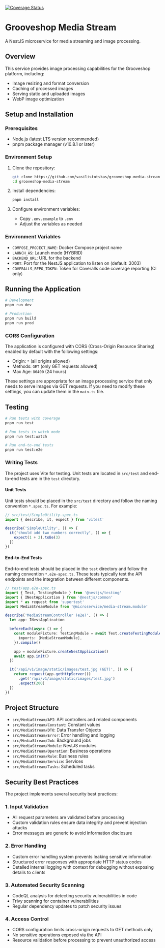[![Coverage Status](https://coveralls.io/repos/github/vasilistotskas/grooveshop-media-stream/badge.svg?branch=main)](https://coveralls.io/github/vasilistotskas/grooveshop-media-stream?branch=main)

# Grooveshop Media Stream

A NestJS microservice for media streaming and image processing.

## Overview

This service provides image processing capabilities for the Grooveshop platform, including:
- Image resizing and format conversion
- Caching of processed images
- Serving static and uploaded images
- WebP image optimization

## Setup and Installation

### Prerequisites
- Node.js (latest LTS version recommended)
- pnpm package manager (v10.8.1 or later)

### Environment Setup
1. Clone the repository:
   ```bash
   git clone https://github.com/vasilistotskas/grooveshop-media-stream.git
   cd grooveshop-media-stream
   ```

2. Install dependencies:
   ```bash
   pnpm install
   ```

3. Configure environment variables:
   - Copy `.env.example` to `.env`
   - Adjust the variables as needed

### Environment Variables
- `COMPOSE_PROJECT_NAME`: Docker Compose project name
- `LAUNCH_AS`: Launch mode (HYBRID)
- `BACKEND_URL`: URL for the backend
- `PORT`: Port for the NestJS application to listen on (default: 3003)
- `COVERALLS_REPO_TOKEN`: Token for Coveralls code coverage reporting (CI only)

## Running the Application

```bash
# Development
pnpm run dev

# Production
pnpm run build
pnpm run prod
```

### CORS Configuration

The application is configured with CORS (Cross-Origin Resource Sharing) enabled by default with the following settings:

- Origin: `*` (all origins allowed)
- Methods: `GET` (only GET requests allowed)
- Max Age: `86400` (24 hours)

These settings are appropriate for an image processing service that only needs to serve images via GET requests. If you need to modify these settings, you can update them in the `main.ts` file.

## Testing

```bash
# Run tests with coverage
pnpm run test

# Run tests in watch mode
pnpm run test:watch

# Run end-to-end tests
pnpm run test:e2e
```

### Writing Tests

The project uses Vite for testing. Unit tests are located in `src/test` and end-to-end tests are in the `test` directory.

#### Unit Tests

Unit tests should be placed in the `src/test` directory and follow the naming convention `*.spec.ts`. For example:

```typescript
// src/test/SimpleUtility.spec.ts
import { describe, it, expect } from 'vitest'

describe('SimpleUtility', () => {
  it('should add two numbers correctly', () => {
    expect(1 + 2).toBe(3)
  })
})
```

#### End-to-End Tests

End-to-end tests should be placed in the `test` directory and follow the naming convention `*.e2e-spec.ts`. These tests typically test the API endpoints and the integration between different components.

```typescript
// test/app.e2e-spec.ts
import { Test, TestingModule } from '@nestjs/testing'
import { INestApplication } from '@nestjs/common'
import * as request from 'supertest'
import MediaStreamModule from '@microservice/media-stream.module'

describe('MediaStreamController (e2e)', () => {
  let app: INestApplication

  beforeEach(async () => {
    const moduleFixture: TestingModule = await Test.createTestingModule({
      imports: [MediaStreamModule],
    }).compile()

    app = moduleFixture.createNestApplication()
    await app.init()
  })

  it('/api/v1/image/static/images/test.jpg (GET)', () => {
    return request(app.getHttpServer())
      .get('/api/v1/image/static/images/test.jpg')
      .expect(200)
  })
})
```

## Project Structure

- `src/MediaStream/API`: API controllers and related components
- `src/MediaStream/Constant`: Constant values
- `src/MediaStream/DTO`: Data Transfer Objects
- `src/MediaStream/Error`: Error handling and logging
- `src/MediaStream/Job`: Background jobs
- `src/MediaStream/Module`: NestJS modules
- `src/MediaStream/Operation`: Business operations
- `src/MediaStream/Rule`: Business rules
- `src/MediaStream/Service`: Services
- `src/MediaStream/Tasks`: Scheduled tasks

## Security Best Practices

The project implements several security best practices:

### 1. Input Validation

- All request parameters are validated before processing
- Custom validation rules ensure data integrity and prevent injection attacks
- Error messages are generic to avoid information disclosure

### 2. Error Handling

- Custom error handling system prevents leaking sensitive information
- Structured error responses with appropriate HTTP status codes
- Detailed internal logging with context for debugging without exposing details to clients

### 3. Automated Security Scanning

- CodeQL analysis for detecting security vulnerabilities in code
- Trivy scanning for container vulnerabilities
- Regular dependency updates to patch security issues

### 4. Access Control

- CORS configuration limits cross-origin requests to GET methods only
- No sensitive operations exposed via the API
- Resource validation before processing to prevent unauthorized access
